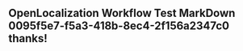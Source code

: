 <properties
ms.topic="hero-topic"
ms.test1="hero-topic"
ms.test2="test"/>

## OpenLocalization Workflow Test MarkDown 0095f5e7-f5a3-418b-8ec4-2f156a2347c0 thanks!
